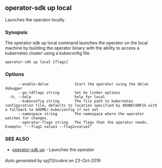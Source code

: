 ## operator-sdk up local

Launches the operator locally

### Synopsis

The operator-sdk up local command launches the operator on the local machine
by building the operator binary with the ability to access a
kubernetes cluster using a kubeconfig file.


```
operator-sdk up local [flags]
```

### Options

```
      --enable-delve            Start the operator using the delve debugger
      --go-ldflags string       Set Go linker options
  -h, --help                    help for local
      --kubeconfig string       The file path to kubernetes configuration file; defaults to location specified by $KUBECONFIG with a fallback to $HOME/.kube/config if not set
      --namespace string        The namespace where the operator watches for changes.
      --operator-flags string   The flags that the operator needs. Example: "--flag1 value1 --flag2=value2"
```

### SEE ALSO

* [operator-sdk up](operator-sdk_up.md)	 - Launches the operator

###### Auto generated by spf13/cobra on 23-Oct-2019
